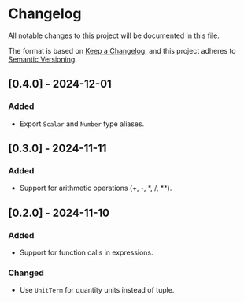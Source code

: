 # Changelog

All notable changes to this project will be documented in this file.

The format is based on [Keep a Changelog](https://keepachangelog.com/en/1.0.0/),
and this project adheres to [Semantic Versioning](https://semver.org/spec/v2.0.0.html).

## [0.4.0] - 2024-12-01

### Added

- Export `Scalar` and `Number` type aliases.

## [0.3.0] - 2024-11-11

### Added

- Support for arithmetic operations (+, -, *, /, **).

## [0.2.0] - 2024-11-10

### Added

- Support for function calls in expressions.

### Changed

- Use `UnitTerm` for quantity units instead of tuple.